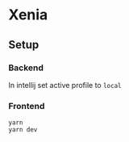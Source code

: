 # Xenia

## Setup
### Backend
In intellij set active profile to `local`

### Frontend
```
yarn
yarn dev
```
